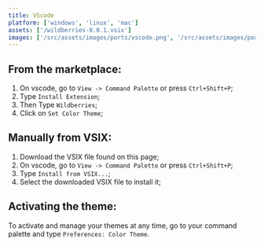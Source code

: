 ```yaml
---
title: VScode
platform: ['windows', 'linux', 'mac']
assets: ['/wildberries-0.0.1.vsix']
images: ['/src/assets/images/ports/vscode.png', '/src/assets/images/ports/vscode-darker.png']
---
```


## From the marketplace:

1. On vscode, go to `View -> Command Palette` or press `Ctrl+Shift+P`;
2. Type `Install Extension`;
3. Then Type `Wildberries`;
4. Click on `Set Color Theme`;

## Manually from VSIX:

1. Download the VSIX file found on this page;
2. On vscode, go to `View -> Command Palette` or press `Ctrl+Shift+P`;
3. Type `Install from VSIX...`;
4. Select the downloaded VSIX file to install it;

## Activating the theme:

To activate and manage your themes at any time, go to your command palette and type `Preferences: Color Theme`.
